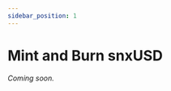 ```yaml
---
sidebar_position: 1
---
```


# Mint and Burn snxUSD

_Coming soon._

<!--
Stakers can mint and burn sUSD, a decentralized stablecoin backed by the collateral in the Synthetix system. This directly effects the debt responsibility of the account: each dollar of sUSD minted adds $1 of debt responsibility to the account and each dollar of sUSD burned reduces the debt responsbility by $1.

## Minting sUSD

Stakers can take out loans of sUSD against the collateral they've staked. Taking out an sUSD loan is also referred to as minting sUSD. These loans do not accrue interest. sUSD can be exchanged in synth markets and used in futures markets.

## Burning sUSD

Stakers can repay loans, also called burning sUSD. sUSD can be purchased on the open market and burned to reduce an account’s debt (to increase its C-Ratio) regardless of whether this debt was accrued from minting sUSD or from debt inflation delegated from a fund.
-->
